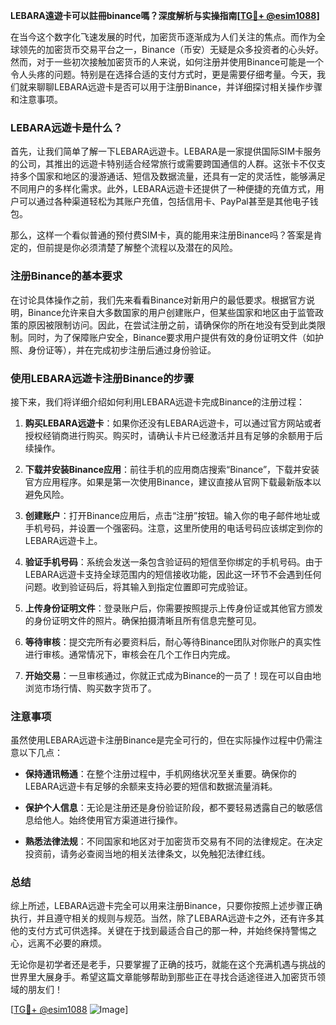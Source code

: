 **LEBARA遠遊卡可以註冊binance嗎？深度解析与实操指南[[TG💪+ @esim1088](https://t.me/s/esim1088)]**

在当今这个数字化飞速发展的时代，加密货币逐渐成为人们关注的焦点。而作为全球领先的加密货币交易平台之一，Binance（币安）无疑是众多投资者的心头好。然而，对于一些初次接触加密货币的人来说，如何注册并使用Binance可能是一个令人头疼的问题。特别是在选择合适的支付方式时，更是需要仔细考量。今天，我们就来聊聊LEBARA远遊卡是否可以用于注册Binance，并详细探讨相关操作步骤和注意事项。

### LEBARA远遊卡是什么？

首先，让我们简单了解一下LEBARA远遊卡。LEBARA是一家提供国际SIM卡服务的公司，其推出的远遊卡特别适合经常旅行或需要跨国通信的人群。这张卡不仅支持多个国家和地区的漫游通话、短信及数据流量，还具有一定的灵活性，能够满足不同用户的多样化需求。此外，LEBARA远遊卡还提供了一种便捷的充值方式，用户可以通过各种渠道轻松为其账户充值，包括信用卡、PayPal甚至是其他电子钱包。

那么，这样一个看似普通的预付费SIM卡，真的能用来注册Binance吗？答案是肯定的，但前提是你必须清楚了解整个流程以及潜在的风险。

### 注册Binance的基本要求

在讨论具体操作之前，我们先来看看Binance对新用户的最低要求。根据官方说明，Binance允许来自大多数国家的用户创建账户，但某些国家和地区由于监管政策的原因被限制访问。因此，在尝试注册之前，请确保你的所在地没有受到此类限制。同时，为了保障账户安全，Binance要求用户提供有效的身份证明文件（如护照、身份证等），并在完成初步注册后通过身份验证。

### 使用LEBARA远遊卡注册Binance的步骤

接下来，我们将详细介绍如何利用LEBARA远遊卡完成Binance的注册过程：

1. **购买LEBARA远遊卡**：如果你还没有LEBARA远遊卡，可以通过官方网站或者授权经销商进行购买。购买时，请确认卡片已经激活并且有足够的余额用于后续操作。
   
2. **下载并安装Binance应用**：前往手机的应用商店搜索“Binance”，下载并安装官方应用程序。如果是第一次使用Binance，建议直接从官网下载最新版本以避免风险。

3. **创建账户**：打开Binance应用后，点击“注册”按钮。输入你的电子邮件地址或手机号码，并设置一个强密码。注意，这里所使用的电话号码应该绑定到你的LEBARA远遊卡上。

4. **验证手机号码**：系统会发送一条包含验证码的短信至你绑定的手机号码。由于LEBARA远遊卡支持全球范围内的短信接收功能，因此这一环节不会遇到任何问题。收到验证码后，将其输入到指定位置即可完成验证。

5. **上传身份证明文件**：登录账户后，你需要按照提示上传身份证或其他官方颁发的身份证明文件的照片。确保拍摄清晰且所有信息完整可见。

6. **等待审核**：提交完所有必要资料后，耐心等待Binance团队对你账户的真实性进行审核。通常情况下，审核会在几个工作日内完成。

7. **开始交易**：一旦审核通过，你就正式成为Binance的一员了！现在可以自由地浏览市场行情、购买数字货币了。

### 注意事项

虽然使用LEBARA远遊卡注册Binance是完全可行的，但在实际操作过程中仍需注意以下几点：

- **保持通讯畅通**：在整个注册过程中，手机网络状况至关重要。确保你的LEBARA远遊卡有足够的余额来支持必要的短信和数据流量消耗。
  
- **保护个人信息**：无论是注册还是身份验证阶段，都不要轻易透露自己的敏感信息给他人。始终使用官方渠道进行操作。

- **熟悉法律法规**：不同国家和地区对于加密货币交易有不同的法律规定。在决定投资前，请务必查阅当地的相关法律条文，以免触犯法律红线。

### 总结

综上所述，LEBARA远遊卡完全可以用来注册Binance，只要你按照上述步骤正确执行，并且遵守相关的规则与规范。当然，除了LEBARA远遊卡之外，还有许多其他的支付方式可供选择。关键在于找到最适合自己的那一种，并始终保持警惕之心，远离不必要的麻烦。

无论你是初学者还是老手，只要掌握了正确的技巧，就能在这个充满机遇与挑战的世界里大展身手。希望这篇文章能够帮助到那些正在寻找合适途径进入加密货币领域的朋友们！

[[TG💪+ @esim1088](https://t.me/s/esim1088) ![Image](https://i.postimg.cc/4NQfJmqS/Snipaste-2025-05-13-00-14-12.png)]